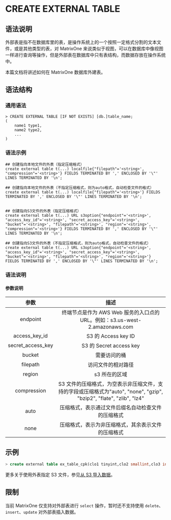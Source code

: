 # **CREATE EXTERNAL TABLE**

## **语法说明**

外部表是指不在数据库里的表，是操作系统上的一个按照一定格式分割的文本文件，或是其他类型的表，对 MatrixOne 来说类似于视图，可以在数据库中像视图一样进行查询等操作，但是外部表在数据库中只有表结构，而数据存放在操作系统中。

本篇文档将讲述如何在 MatrixOne 数据库外建表。

## **语法结构**

### 通用语法

```
> CREATE EXTERNAL TABLE [IF NOT EXISTS] [db.]table_name;
(
    name1 type1,
    name2 type2,
    ...
)
```

### 语法示例

```
## 创建指向本地文件的外表（指定压缩格式）
create external table t(...) localfile{"filepath"='<string>', "compression"='<string>'} FIELDS TERMINATED BY ',' ENCLOSED BY '\"' LINES TERMINATED BY '\n';

## 创建指向本地文件的外表（不指定压缩格式，则为auto格式，自动检查文件的格式）
create external table t(...) localfile{"filepath"='<string>'} FIELDS TERMINATED BY ',' ENCLOSED BY '\"' LINES TERMINATED BY '\n';


## 创建指向S3文件的外表（指定压缩格式）
create external table t(...) URL s3option{"endpoint"='<string>', "access_key_id"='<string>', "secret_access_key"='<string>', "bucket"='<string>', "filepath"='<string>', "region"='<string>', "compression"='<string>'} FIELDS TERMINATED BY ',' ENCLOSED BY '\"' LINES TERMINATED BY '\n';

## 创建指向S3文件的外表（不指定压缩格式，则为auto格式，自动检查文件的格式）
create external table t(...) URL s3option{"endpoint"='<string>', "access_key_id"='<string>', "secret_access_key"='<string>', "bucket"='<string>', "filepath"='<string>', "region"='<string>'} FIELDS TERMINATED BY ',' ENCLOSED BY '\"' LINES TERMINATED BY '\n';
```

### 语法说明

#### 参数说明

|参数 | 描述|
|:-:|:-:|
|endpoint|终端节点是作为 AWS Web 服务的入口点的 URL。例如：s3.us-west-2.amazonaws.com|
|access_key_id| S3 的 Access key ID|
|secret_access_key| S3 的 Secret access key|
|bucket| 需要访问的桶|
|filepath| 访问文件的相对路径 |
|region| s3 所在的区域|
|compression| S3 文件的压缩格式，为空表示非压缩文件，支持的字段或压缩格式为"auto", "none", "gzip", "bzip2", "flate", "zlib", "lz4"|
|auto|压缩格式，表示通过文件后缀名自动检查文件的压缩格式|
|none|压缩格式，表示为非压缩格式，其余表示文件的压缩格式|

## 示例

```sql
> create external table ex_table_cpk(clo1 tinyint,clo2 smallint,clo3 int,clo4 bigint,clo5 tinyint unsigned,clo6 smallint unsigned,clo7 int unsigned,clo8 bigint unsigned,col9 float,col10 double,col11 varchar(255),col12 Date,col13 DateTime,col14 timestamp,col15 bool,col16 decimal(5,2),col17 text,col18 varchar(255),col19 varchar(255),col20 varchar(255))infile{"filepath"='$resources/external_table_file/cpk_table_1.csv'} ;
```

更多关于使用外表指定 S3 文件，参见[从 S3 导入数据](../../../Develop/import-data/bulk-load/load-s3.md)。

## **限制**

当前 MatrixOne 仅支持对外部表进行 `select` 操作，暂时还不支持使用 `delete`、`insert`、`update` 对外部表插入数据。
